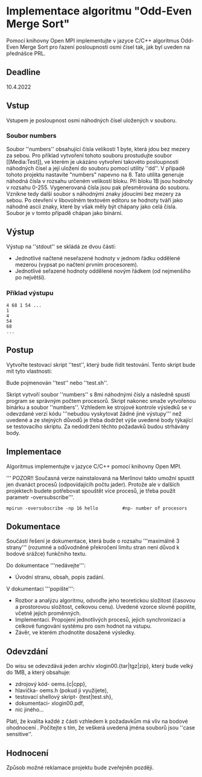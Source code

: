 # Implementace algoritmu "Odd-Even Merge Sort"

Pomocí knihovny Open MPI implementujte v jazyce C/C++ algoritmus Odd-Even Merge Sort pro řazení posloupnosti osmi čísel tak, jak byl uveden na přednášce PRL.

## Deadline

10.4.2022

## Vstup

Vstupem je posloupnost osmi náhodných čísel uložených v souboru.

### Soubor numbers

Soubor ''numbers'' obsahující čísla velikosti 1 byte, která jdou bez mezery za sebou. Pro příklad vytvoření tohoto souboru prostudujte soubor [[Media:Test]], ve kterém je ukázáno vytvoření takovéto posloupnosti náhodných čísel a její uložení do souboru pomocí utility ''dd''. V případě tohoto projektu nastavíte "numbers" napevno na 8. Tato utilita generuje náhodná čísla v rozsahu určeném velikostí bloku. Při bloku 1B jsou hodnoty v rozsahu 0-255. Vygenerovaná čísla jsou pak přesměrována do souboru. Vznikne tedy další soubor s náhodnými znaky jdoucími bez mezery za sebou. Po otevření v libovolném textovém editoru se hodnoty tváří jako náhodné ascii znaky, které by však měly být chápany jako celá čísla. Soubor je v tomto případě chápan jako binární.

## Výstup

Výstup na ''stdout'' se skládá ze dvou částí:

- Jednotlivé načtené neseřazené hodnoty v jednom řádku oddělené mezerou (vypsat po načtení prvním procesorem).
- Jednotlivé seřazené hodnoty oddělené novým řádkem (od nejmenšího po největší).

### Příklad výstupu

`4 68 1 54 ...`  
`1`  
`4`  
`54`  
`68`  
`...`

## Postup

Vytvořte testovací skript ''test'', který bude řídit testování. Tento skript bude mít tyto vlastnosti:

Bude pojmenován ''test'' nebo ''test.sh''.

Skript vytvoří soubor ''numbers'' s 8mi náhodnými čísly a následně spustí program se správným počtem procesorů. Skript nakonec smaže vytvořenou binárku a soubor ''numbers''. Vzhledem ke strojové kontrole výsledků se v odevzdané verzi kódu '''nebudou vyskytovat žádné jiné výstupy''' než uvedené a ze stejných důvodů je třeba dodržet výše uvedené body týkající se testovacího skriptu. Za nedodržení těchto požadavků budou strhávány body.

## Implementace

Algoritmus implementujte v jazyce C/C++ pomocí knihovny Open MPI.

''' POZOR!! Současná verze nainstalovaná na Merlinovi takto umožní spustit jen dvanáct procesů (odpovídajícíh počtu jader). Protože ale v dalších projektech budete potřebovat spouštět více procesů, je třeba použít parametr -oversubscribe'''.

`mpirun -oversubscribe -np 16 hello         #np- number of procesors`

## Dokumentace

Součástí řešení je dokumentace, která bude o rozsahu '''maximálně 3 strany''' (rozumné a odůvodněné překročení limitu stran není důvod k bodové srážce) funkčního textu.

Do dokumentace '''nedávejte''':

- Úvodní stranu, obsah, popis zadání.

V dokumentaci '''popište''':

- Rozbor a analýzu algoritmu, odvoďte jeho teoretickou složitost (časovou a prostorovou složitost, celkovou cenu). Uvedené vzorce slovně popište, včetně jejich proměnných.
- Implementaci. Propojení jednotlivých procesů, jejich synchronizaci a celkové fungování systému pro osm hodnot na vstupu.
- Závěr, ve kterém zhodnotíte dosažené výsledky.

## Odevzdání

Do wisu se odevzdává jeden archiv xlogin00.{tar|tgz|zip}, který bude velký do 1MB, a který obsahuje:

- zdrojový kód- oems.{c|cpp},
- hlavička- oems.h (pokud ji využijete),
- testovací shellový skript- {test|test.sh},
- dokumentaci- xlogin00.pdf,
- nic jiného...

Platí, že kvalita každé z části vzhledem k požadavkům má vliv na bodové ohodnocení . Počítejte s tím, že veškerá uvedená jména souborů jsou ''case sensitive''.

## Hodnocení

Způsob možné reklamace projektu bude zveřejněn později.

<!--
==Hodnocení==
V této podkapitole jsou shrnuty nejčastější chyby a prohřešky, kterých jste se v 1. projektu dopustili. Prosím, dříve, než nám budete psát a dotazovat se nás, za co jsme právě Vám strhli body, přečtěte si celou podkapitolu, případně si stáhněte svůj odevzdaný projekt a překontrolujte si jej.

Ne za všechny chyby vám byly hned strhnuty body, u některých jsme vám snižovali bodové hodnocení, až když jejich počet překročil hranici tolerance:


===Programová část (0-4 body):===

Některé projekty se nám vůbec nepodařilo spustit, případně jsme pro jejich spuštění museli přepisovat testovací skripty. Je proto nutné, abyste přesně dodržovali zadání, počet parametrů při spuštění programu, význam těchto parametrů a způsob komprimace. Projekty musí fungovat minimálně na školním serveru merlin.

V případě, že jsme váš projekt vůbec nespustili, hodnotili jsme jej srážkou 4 bodů. Pokud program řadil v opačném pořadí, srážka byla 2 body. Za nutnou úpravu skriptu jsme sráželi 1 bod.

Testovali jsme s následujícími parametry:
 <code>testik "$test" 3 7</code>
 <code>testik "$test" 4 7</code>
 <code>testik "$test" 6 15</code>
 <code>testik "$test" 8 15</code>
 <code>testik "$test" 2 3</code>


===Dokumentace (0-4 body):===

Vedle funkčnosti programu byla hodnocena i dokumentace, přehlednost zdrojového kódu, komentáře, pojmenování souborů.

V dokumentaci byl kladen důraz na správnou analýzu složitosti vámi implementovaného algoritmu, zejména časové složitosti, správné odvození počtu procesorů, celkové ceny.
Dále byl kladen důraz na komunikační protokol a způsob testování/experimentování.

==== Komunikační protokol ====
*Komunikační protokol musí být obecný, tedy pro ''n'' procesorů. Taktéž z něj musí být zřejmý způsob zasílání zpráv mezi všemi procesory, jejich počet, pořadí. Špatný komunikační protokol, či jeho absenci, jsme hodnotili srážkou 1 bodu.

*Snažte se příště o jednoduché znázornění principu, ne složitý obrázek na stránku. Také je nutné, aby protokol byl obecný v tom smyslu, že pokud si vezmete jeden procesor, podíváte se na jeho ID, je vám jasné, komu zprávy zasílá, čí zprávy přijímá. Tedy pokud máte v protokole pouze popis otec/levý/pravý syn, je to špatně. Je nutné, abyste do protokolu (či jeho legendy) dopsali např. levý syn ID = ''2n + 1'', pravý syn ID = ''2n + 2'', rodič ID = ''n''. Či něco podobného, co by přesně identifikovalo kterýkoli procesor. 

==== Experimenty ====
*U experimentů je dobré si předem stanovit cíl testování, pak zhodnotit výsledky. Jestliže jste chtěli experimentováním ověřit časovou složitost algoritmu a měřili jste čas jeho chodu, je nutné, abyste opravdu měřili pouze chod tohoto algoritmu bez režie inicializace procesorů, načítaní obsahu souborů, rozesílání dat jednotlivým procesorům, bez výpisů na terminál a podobně. Zvláště načítání čísel ze souboru a rozesílání jednotlivých hodnot konkrétním procesorům velmi zkresluje výslednou složitost.

*Někteří měřili počet kroků v algoritmu. Pokud jste si stanovili jako cíl experimentů otestovat správnou implementaci, pak je to v pořádku. Počet kroků by tak měl odpovídat odvozené teoretické složitosti a tyto experimenty jsme akceptovali. Nicméně berte na vědomí, že tímto způsobem není možné ověřit časovou složitost v reálném použití, kde vám vznikají časové prodlevy způsobené režií přepínání procesů, jejich inicializací a podobně. V nejhorším případě paralelní výpočet vůbec nemusí potvrdit teoretickou složitost a může mít i horší výsledky než použití sekvenčního výpočtu. V dalším projektu proto raději své experimenty zaměřte na zjištění chování v praxi, a tedy měřte čas běhu samotného algoritmu.

*Jestliže jste si dali za cíl ověřit časovou složitost v praxi a měřili jste počet kroků, či jste měřili běh i s režií, pak jsme vám strhli 1 bod.

==== Výsledky experimentů ====
*Výsledky testů musí být vhodně reprezentovány, např. grafem.  Z desítek hodnot umístěných v tabulce se složitost ověří jen velmi obtížně. V případě, že v grafu zvolíte u osy reprezentující počet řazených čísel log. měřítko, výsledný průběh by se pak měl podobat exponenciále, ne přímce. Naopak, pokud máte měřítka lineární, vyjít by měla zhruba přímka. Pokud tomu tak není, je to v pořádku, testování prostě nevyšlo dle očekávání. Nelze pak však v závěru napsat, že výsledky experimentů potvrzují předem odvozenou složitost. Reprezentaci výsledků, či jejich zhodnocení, jsme taktéž hodnotili 1 bodem.

*Pro lepší interpretaci výsledků se zkuste v dalším projektu zaměřit i na vhodnou volbu měřítek jednotlivých os. Například při testování na hodnotách mocnin 2 se hodí použít log. měřítko o základu 2, ne 10. Také se snažte neplést si osy, tedy pokud měříte čas v závislosti na počtu prvků, pak na vodorovné ose by měl být počet prvků, na svislé ose čas. Osy popisujte a pište k ním i jednotky.

Do dokumentace nemusíte psát pseudokódy, ty si dohledáme v materiálech z přednášky.

Za dokumentaci jste mohli získat až 4 body. Některé dokumentace však vůbec nebylo možné otevřít, či jste je neodevzdali.



===Zbytek (0-2 body):===

Podle hlaviček souborů poměrně mnoho projektů vypracoval Jakub Žák, který psal ukázkové projekty a které jste evidentně použili jako šablony vašich projektů. Zkuste tedy přiřadit i správné hlavičky, ať to nevypadá, že si projekty necháváte napsat někým jiným.

Zdrojový kód byl hodnocen 1 bodem a stejně tak správný formát odevzdání byl hodnocen 1 bodem.
-->